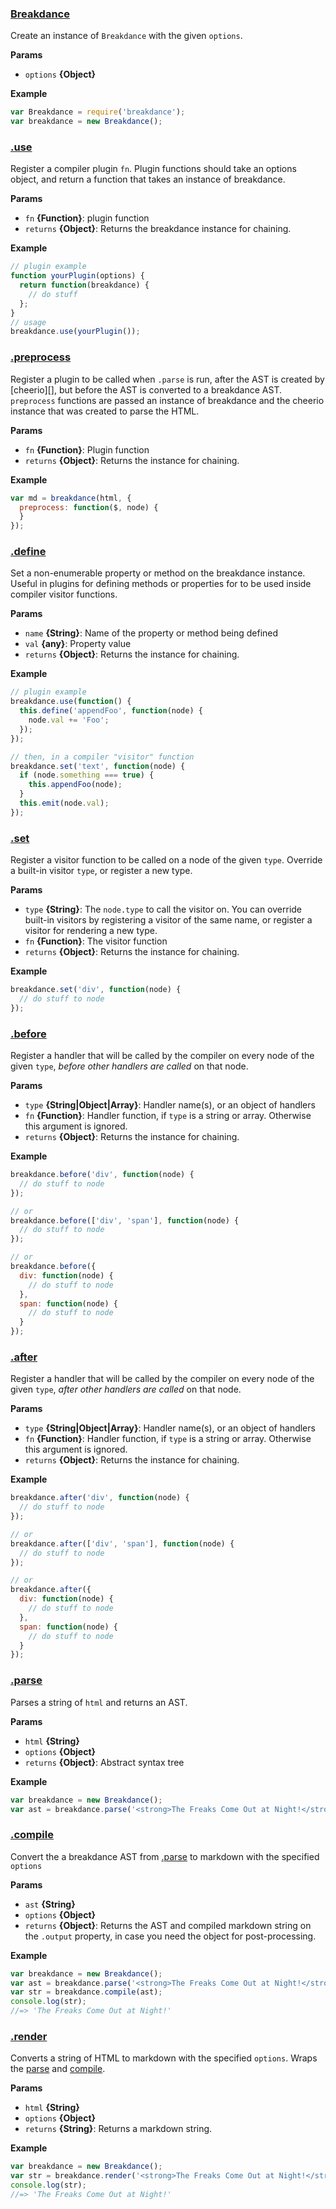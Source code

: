 ### [Breakdance](https://github.com/breakdance/breakdance/blob/master/index.js#L25)

Create an instance of `Breakdance` with the given `options`.

**Params**

* `options` **{Object}**

**Example**

```js
var Breakdance = require('breakdance');
var breakdance = new Breakdance();
```

### [.use](https://github.com/breakdance/breakdance/blob/master/index.js#L70)

Register a compiler plugin `fn`. Plugin functions should take an options object, and return a function that takes an instance of breakdance.

**Params**

* `fn` **{Function}**: plugin function
* `returns` **{Object}**: Returns the breakdance instance for chaining.

**Example**

```js
// plugin example
function yourPlugin(options) {
  return function(breakdance) {
    // do stuff
  };
}
// usage
breakdance.use(yourPlugin());
```

### [.preprocess](https://github.com/breakdance/breakdance/blob/master/index.js#L92)

Register a plugin to be called when `.parse` is run, after the AST is created by [cheerio][], but before the AST is converted to a breakdance AST. `preprocess` functions are passed an instance of breakdance and the cheerio instance that was created to parse the HTML.

**Params**

* `fn` **{Function}**: Plugin function
* `returns` **{Object}**: Returns the instance for chaining.

**Example**

```js
var md = breakdance(html, {
  preprocess: function($, node) {
  }
});
```

### [.define](https://github.com/breakdance/breakdance/blob/master/index.js#L124)

Set a non-enumerable property or method on the breakdance instance. Useful in plugins for defining methods or properties for to be used inside compiler visitor functions.

**Params**

* `name` **{String}**: Name of the property or method being defined
* `val` **{any}**: Property value
* `returns` **{Object}**: Returns the instance for chaining.

**Example**

```js
// plugin example
breakdance.use(function() {
  this.define('appendFoo', function(node) {
    node.val += 'Foo';
  });
});

// then, in a compiler "visitor" function
breakdance.set('text', function(node) {
  if (node.something === true) {
    this.appendFoo(node);
  }
  this.emit(node.val);
});
```

### [.set](https://github.com/breakdance/breakdance/blob/master/index.js#L144)

Register a visitor function to be called on a node of the given `type`. Override a built-in visitor `type`, or register a new type.

**Params**

* `type` **{String}**: The `node.type` to call the visitor on. You can override built-in visitors by registering a visitor of the same name, or register a visitor for rendering a new type.
* `fn` **{Function}**: The visitor function
* `returns` **{Object}**: Returns the instance for chaining.

**Example**

```js
breakdance.set('div', function(node) {
  // do stuff to node
});
```

### [.before](https://github.com/breakdance/breakdance/blob/master/index.js#L185)

Register a handler that will be called by the compiler on every node of the given `type`, _before other handlers are called_ on that node.

**Params**

* `type` **{String|Object|Array}**: Handler name(s), or an object of handlers
* `fn` **{Function}**: Handler function, if `type` is a string or array. Otherwise this argument is ignored.
* `returns` **{Object}**: Returns the instance for chaining.

**Example**

```js
breakdance.before('div', function(node) {
  // do stuff to node
});

// or
breakdance.before(['div', 'span'], function(node) {
  // do stuff to node
});

// or
breakdance.before({
  div: function(node) {
    // do stuff to node
  },
  span: function(node) {
    // do stuff to node
  }
});
```

### [.after](https://github.com/breakdance/breakdance/blob/master/index.js#L232)

Register a handler that will be called by the compiler on every node of the given `type`, _after other handlers are called_ on that node.

**Params**

* `type` **{String|Object|Array}**: Handler name(s), or an object of handlers
* `fn` **{Function}**: Handler function, if `type` is a string or array. Otherwise this argument is ignored.
* `returns` **{Object}**: Returns the instance for chaining.

**Example**

```js
breakdance.after('div', function(node) {
  // do stuff to node
});

// or
breakdance.after(['div', 'span'], function(node) {
  // do stuff to node
});

// or
breakdance.after({
  div: function(node) {
    // do stuff to node
  },
  span: function(node) {
    // do stuff to node
  }
});
```

### [.parse](https://github.com/breakdance/breakdance/blob/master/index.js#L289)

Parses a string of `html` and returns an AST.

**Params**

* `html` **{String}**
* `options` **{Object}**
* `returns` **{Object}**: Abstract syntax tree

**Example**

```js
var breakdance = new Breakdance();
var ast = breakdance.parse('<strong>The Freaks Come Out at Night!</strong>');
```

### [.compile](https://github.com/breakdance/breakdance/blob/master/index.js#L318)

Convert the a breakdance AST from [.parse](#parse) to markdown with the specified `options`

**Params**

* `ast` **{String}**
* `options` **{Object}**
* `returns` **{Object}**: Returns the AST and compiled markdown string on the `.output` property, in case you need the object for post-processing.

**Example**

```js
var breakdance = new Breakdance();
var ast = breakdance.parse('<strong>The Freaks Come Out at Night!</strong>');
var str = breakdance.compile(ast);
console.log(str);
//=> 'The Freaks Come Out at Night!'
```

### [.render](https://github.com/breakdance/breakdance/blob/master/index.js#L373)

Converts a string of HTML to markdown with the specified `options`. Wraps the [parse](#parse) and [compile](#compile).

**Params**

* `html` **{String}**
* `options` **{Object}**
* `returns` **{String}**: Returns a markdown string.

**Example**

```js
var breakdance = new Breakdance();
var str = breakdance.render('<strong>The Freaks Come Out at Night!</strong>');
console.log(str);
//=> 'The Freaks Come Out at Night!'
```
